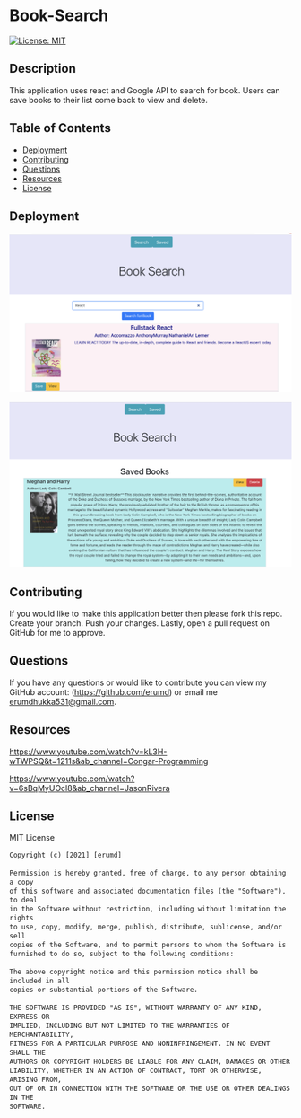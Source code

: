 # Book-Search

[![License: MIT](https://img.shields.io/badge/License-MIT-yellow.svg)](https://opensource.org/licenses/MIT)

## Description
This application uses react and Google API to search for book. Users can save books to their list come back to view and delete. 

## Table of Contents

- [Deployment](#deployment)
- [Contributing](#contributing)
- [Questions](#questions)
- [Resources](#resources)
- [License](#license)


## Deployment
![Screenshot](./images/webpage1.png)

![Screenshot](./images/webpage2.png)

## Contributing

If you would like to make this application better then please fork this repo. Create your branch. Push your changes. Lastly, open a pull request on GitHub for me to approve.

## Questions

If you have any questions or would like to contribute you can view my GitHub account:
(https://github.com/erumd)
or email me erumdhukka531@gmail.com.

## Resources

https://www.youtube.com/watch?v=kL3H-wTWPSQ&t=1211s&ab_channel=Congar-Programming

https://www.youtube.com/watch?v=6sBqMyUOcl8&ab_channel=JasonRivera


## License

MIT License

    Copyright (c) [2021] [erumd]

    Permission is hereby granted, free of charge, to any person obtaining a copy
    of this software and associated documentation files (the "Software"), to deal
    in the Software without restriction, including without limitation the rights
    to use, copy, modify, merge, publish, distribute, sublicense, and/or sell
    copies of the Software, and to permit persons to whom the Software is
    furnished to do so, subject to the following conditions:

    The above copyright notice and this permission notice shall be included in all
    copies or substantial portions of the Software.

    THE SOFTWARE IS PROVIDED "AS IS", WITHOUT WARRANTY OF ANY KIND, EXPRESS OR
    IMPLIED, INCLUDING BUT NOT LIMITED TO THE WARRANTIES OF MERCHANTABILITY,
    FITNESS FOR A PARTICULAR PURPOSE AND NONINFRINGEMENT. IN NO EVENT SHALL THE
    AUTHORS OR COPYRIGHT HOLDERS BE LIABLE FOR ANY CLAIM, DAMAGES OR OTHER
    LIABILITY, WHETHER IN AN ACTION OF CONTRACT, TORT OR OTHERWISE, ARISING FROM,
    OUT OF OR IN CONNECTION WITH THE SOFTWARE OR THE USE OR OTHER DEALINGS IN THE
    SOFTWARE.
